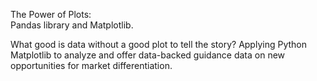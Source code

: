 The Power of Plots:  
Pandas library and Matplotlib.

What good is data without a good plot to tell the story?
Applying Python Matplotlib to analyze and offer data-backed guidance data on new opportunities for market differentiation.

